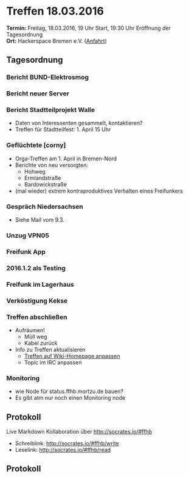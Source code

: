 # Treffen 18.03.2016
**Termin:** Freitag, 18.03.2016, 19 Uhr Start, 19:30 Uhr Eröffnung der Tagesordnung  
**Ort:** Hackerspace Bremen e.V. ([Anfahrt](https://www.hackerspace-bremen.de/anfahrt/))

## Tagesordnung

### Bericht BUND-Elektrosmog

### Bericht neuer Server

### Bericht Stadtteilprojekt Walle
* Daten von Interessenten gesammelt, kontaktieren?
* Treffen für Stadtteilfest: 1. April 15 Uhr

### Geflüchtete [corny]

* Orga-Treffen am 1. April in Bremen-Nord
* Berichte von neu versorgten:
  * Hohweg
  * Ermlandstraße
  * Bardowickstraße
* (mal wieder) extrem kontraproduktives Verhalten eines Freifunkers

### Gespräch Niedersachsen

* Siehe Mail vom 9.3.

### Unzug VPN05

### Freifunk App

### 2016.1.2 als Testing

### Freifunk im Lagerhaus

### Verköstigung Kekse


### Treffen abschließen
* Aufräumen!
  * Müll weg
  * Kabel zurück
* Info zu Treffen aktualisieren
  * [Treffen auf Wiki-Homepage anpassen](Home)
  * Topic im IRC anpassen

### Monitoring
* wie Node für status.ffhb.mortzu.de bauen?
* Es gibt atm nur noch einen Monitoring node

## Protokoll
Live Markdown Kollaboration über http://socrates.io/#ffhb
* Schreiblink: http://socrates.io/#ffhb/write
* Leselink: http://socrates.io/#ffhb/read

## Protokoll
